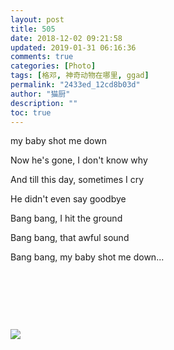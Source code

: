 ```yaml
---
layout: post
title: 505
date: 2018-12-02 09:21:58
updated: 2019-01-31 06:16:36
comments: true
categories: [Photo]
tags: [格邓, 神奇动物在哪里, ggad]
permalink: "2433ed_12cd8b03d"
author: "猫厨"
description: ""
toc: true
---
```


<p>my baby shot me down<br /></p> 
<p>Now he's gone, I don't know why</p> 
<p>And till this day, sometimes I cry</p> 
<p>He didn't even say goodbye</p> 
<p>Bang bang, I hit the ground</p> 
<p>Bang bang, that awful sound</p> 
<p>Bang bang, my baby shot me down...</p> 
<p><br /></p> 
<p><br /></p> 
<p><br /></p>

![](/img/img_cVZNdzJtQk9JV2NhaGVwcnVQNVlzMk1hNXZKUWRBOWZSVDVCSFh3eVNVZ3h6RWtGZkRWVHVBPT0.jpg)